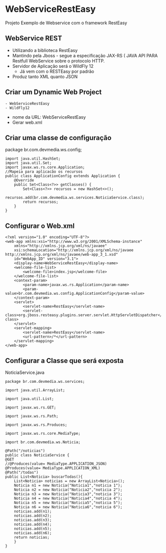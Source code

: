 # WebServiceRestEasy
Projeto Exemplo de Webservice com o framework RestEasy
## WebService REST
 - Utilizando a biblioteca RestEasy
 - Mantindo pela Jboss - segue a especificação JAX-RS ( JAVA API PARA Restfull WebService sobre o protocolo HTTP.
 - Servidor de Aplicação será o WildFly 12
	- Já vem com o RESTEasy por padrão
 - Produz tanto XML quanto JSON

## Criar um Dynamic Web Project
	- WebServiceRestEasy
	- WildFly12
  - nome da URL: WebServiceRestEasy
  - Gerar web.xml

## Criar uma classe de configuração
package br.com.devmedia.ws.config;

	import java.util.HashSet;
	import java.util.Set;
	import javax.ws.rs.core.Application;
	//Mapeia para aplicacão os recursos
	public class ApplicationConfig extends Application {
		@Override
		public Set<Class<?>> getClasses() {
			Set<Class<?>> recursos = new HashSet<>();
			recursos.add(br.com.devmedia.ws.services.NoticiaService.class);
			return recursos;
		}
	}

## Configurar o Web.xml
	<?xml version="1.0" encoding="UTF-8"?>
	<web-app xmlns:xsi="http://www.w3.org/2001/XMLSchema-instance"
		xmlns="http://xmlns.jcp.org/xml/ns/javaee"
		xsi:schemaLocation="http://xmlns.jcp.org/xml/ns/javaee http://xmlns.jcp.org/xml/ns/javaee/web-app_3_1.xsd"
		id="WebApp_ID" version="3.1">
		<display-name>WebServiceRestEasy</display-name>
		<welcome-file-list>
			<welcome-file>index.jsp</welcome-file>
		</welcome-file-list>
		<context-param>
			<param-name>javax.ws.rs.Application</param-name>
			<param-value>br.com.devmedia.ws.config.ApplicationConfig</param-value>
		</context-param>
		<servlet>
			<servlet-name>RestEasy</servlet-name>
			<servlet-class>org.jboss.resteasy.plugins.server.servlet.HttpServletDispatcher</servlet-class>
		</servlet>
		<servlet-mapping>
			<servlet-name>RestEasy</servlet-name>
			<url-pattern>/*</url-pattern>
		</servlet-mapping>
	</web-app>

## Configurar a Classe que será exposta
		
NoticiaService.java

	package br.com.devmedia.ws.services;
	
	import java.util.ArrayList;
	
	import java.util.List;
	
	import javax.ws.rs.GET;
	
	import javax.ws.rs.Path;
	
	import javax.ws.rs.Produces;
	
	import javax.ws.rs.core.MediaType;
	
	import br.com.devmedia.ws.Noticia;
	
	@Path("/noticias")
	public class NoticiaService {
	@GET
	//@Produces(value= MediaType.APPLICATION_JSON)
	@Produces(value= MediaType.APPLICATION_XML)
	@Path("/todas")
	public List<Noticia> buscarTodas(){
		List<Noticia> noticias = new ArrayList<Noticia>();
		Noticia n1 = new Noticia("Noticia1","noticia 1");
		Noticia n2 = new Noticia("Noticia2","noticia 2");
		Noticia n3 = new Noticia("Noticia3","noticia 3");
		Noticia n4 = new Noticia("Noticia4","noticia 4");
		Noticia n5 = new Noticia("Noticia5","noticia 5");
		Noticia n6 = new Noticia("Noticia6","noticia 6");
		noticias.add(n1);
		noticias.add(n2);
		noticias.add(n3);
		noticias.add(n4);
		noticias.add(n5);
		noticias.add(n6);
		return noticias;
		}
	}
